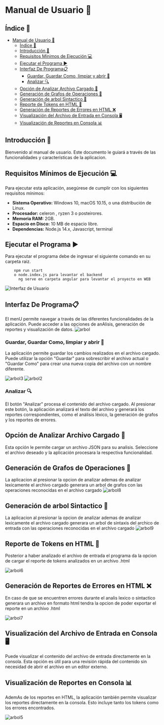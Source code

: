 # Manual de Usuario 📘

## Índice 📑
- [Manual de Usuario 📘](#manual-de-usuario-)
  - [Índice 📑](#índice-)
  - [Introducción 🌟](#introducción-)
  - [Requisitos Mínimos de Ejecución 💻](#requisitos-mínimos-de-ejecución-)
  - [Ejecutar el Programa ▶️](#ejecutar-el-programa-️)
  - [Interfaz De Programa📋](#interfaz-de-programa)
    - [Guardar, Guardar Como, limpiar y abrir 💾](#guardar-guardar-como-limpiar-y-abrir-)
    - [Analizar 🔍](#analizar-)
  - [Opción de Analizar Archivo Cargado 📂](#opción-de-analizar-archivo-cargado-)
  - [Generación de Grafos de Operaciones 🔄](#generación-de-grafos-de-operaciones-)
  - [Generación de arbol Sintactico 🔄](#generación-de-arbol-sintactico-)
  - [Reporte de Tokens en HTML 📝](#reporte-de-tokens-en-html-)
  - [Generación de Reportes de Errores en HTML ❌](#generación-de-reportes-de-errores-en-html-)
  - [Visualización del Archivo de Entrada en Consola 🖥️](#visualización-del-archivo-de-entrada-en-consola-️)
  - [Visualización de Reportes en Consola 📊](#visualización-de-reportes-en-consola-)

## Introducción 🌟
Bienvenido al manual de usuario. Este documento le guiará a través de las funcionalidades y características de la aplicacion.

## Requisitos Mínimos de Ejecución 💻
Para ejecutar esta aplicación, asegúrese de cumplir con los siguientes requisitos mínimos:

- **Sistema Operativo:** Windows 10, macOS 10.15, o una distribución de Linux.
- **Procesador:** celeron , ryzen 3 o posteirores.
- **Memoria RAM:** 2GB.
- **Espacio en Disco:** 10 MB de espacio libre.
- **Dependencias:** Node.js 14.x, Javascript, terminal

## Ejecutar el Programa ▶️
Para ejecutar el programa debe de ingresar el siguiente comando en su carpeta raiz.

        npm run start
        o node.index.js para levantar el backend
          ng serve en carpeta angular para levantar el proyecto en WEB

![Interfaz de Usuario](imagenes/11.png)

## Interfaz De Programa📋
El menU permite navegar a través de las diferentes funcionalidades de la aplicación. Puede acceder a las opciones de anAlisis, generación de reportes y visualización de datos.
![arbol](/ManualUsuario/Imagenes/1.png)
### Guardar, Guardar Como, limpiar y abrir 💾
La aplicación permite guardar los cambios realizados en el archivo cargado. Puede utilizar la opción "Guardar" para sobrescribir el archivo actual o "Guardar Como" para crear una nueva copia del archivo con un nombre diferente.

![arbol3](/ManualUsuario/Imagenes/3.png)
![arbol2](/ManualUsuario/Imagenes/2.png)


### Analizar 🔍
El botón "Analizar" procesa el contenido del archivo cargado. Al presionar este botón, la aplicación analizará el texto del archivo y generará los reportes correspondientes, como el análisis léxico, la generación de grafos y los reportes de errores.


## Opción de Analizar Archivo Cargado 📂
Esta opción le permite cargar un archivo JSON para su analisis. Seleccione el archivo deseado y la aplicación procesara la respectiva funcionalidad.


## Generación de Grafos de Operaciones 🔄
La aplicacion al presionar la opcion de analizar ademas de analizar lexicamente el archivo cargado generara un arbol de grafos con las operaciones reconocidas en el archivo cargado
![arbol8](/ManualUsuario/Imagenes/8.png)

## Generación de arbol Sintactico 🔄
La aplicacion al presionar la opcion de analizar ademas de analizar lexicamente el archivo cargado generara un arbol de sintaxis del archico de entrada con las operaciones reconocidas en el archivo cargado
![arbol9](/ManualUsuario/Imagenes/9.png)

## Reporte de Tokens en HTML 📝
Posterior a haber analizado el archivo de entrada el programa da la opcion de cargar el reporte de tokens analizados en un archivo .html

![arbol6](/ManualUsuario/Imagenes/6.png)

## Generación de Reportes de Errores en HTML ❌
En caso de que se encuentren errores durante el analis lexico o sintactico generara un archivo en formato html tendra la opcion de poder exportar el reporte en un archivo .html

![arbol7](/ManualUsuario/Imagenes/7.png)



## Visualización del Archivo de Entrada en Consola 🖥️
Puede visualizar el contenido del archivo de entrada directamente en la consola. Esta opción es útil para una revisión rápida del contenido sin necesidad de abrir el archivo en un editor externo.

## Visualización de Reportes en Consola 📊
AdemAs de los reportes en HTML, la aplicación también permite visualizar los reportes directamente en la consola. Esto incluye tanto los tokens como los errores encontrados.

![arbol5](/ManualUsuario/Imagenes/5.png)

